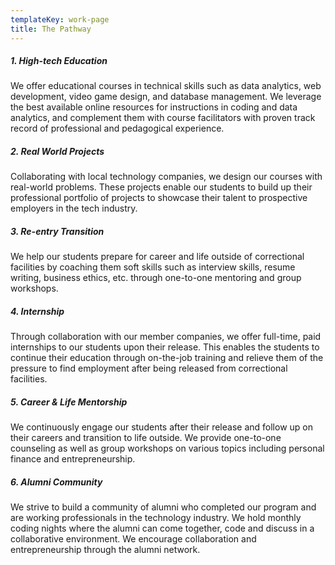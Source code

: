 ```yaml
---
templateKey: work-page
title: The Pathway
---
```


##### 1. High-tech Education
We offer educational courses in technical skills such as data analytics, web development, video game design, and database management.  We leverage the best available online resources for instructions in coding and data analytics, and complement them with course facilitators with proven track record of professional and pedagogical experience.   

##### 2. Real World Projects
Collaborating with local technology companies, we design our courses with real-world problems. These projects enable our students to build up their professional portfolio of projects to showcase their talent to prospective employers in the tech industry.

##### 3. Re-entry Transition
We help our students prepare for career and life outside of correctional facilities by coaching them soft skills such as interview skills, resume writing, business ethics, etc. through one-to-one mentoring and group workshops.

##### 4. Internship
Through collaboration with our member companies, we offer full-time, paid internships to our students upon their release. This enables the students to continue their education through on-the-job training and relieve them of the pressure to find employment after being released from correctional facilities.

##### 5. Career & Life Mentorship
We continuously engage our students after their release and follow up on their careers and transition to life outside. We provide one-to-one counseling as well as group workshops on various topics including personal finance and entrepreneurship.

##### 6. Alumni Community
We strive to build a community of alumni who completed our program and are working professionals in the technology industry. We hold monthly coding nights where the alumni can come together, code and discuss in a collaborative environment. We encourage collaboration and entrepreneurship through the alumni network.
